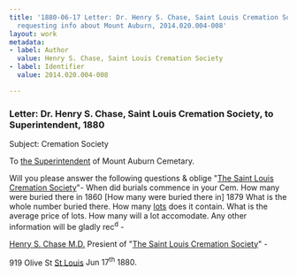 ```yaml
---
title: '1880-06-17 Letter: Dr. Henry S. Chase, Saint Louis Cremation Society, to Superintendent,
  requesting info about Mount Auburn, 2014.020.004-008'
layout: work
metadata:
- label: Author
  value: Henry S. Chase, Saint Louis Cremation Society
- label: Identifier
  value: 2014.020.004-008

---
```

<div class="pages">
<div id="page-1350308">
<h3><a name="page-1350308">Letter: Dr. Henry S. Chase, Saint Louis Cremation Society, to Superintendent, 1880</a></h3>
<div class="page-content">
<p>Subject: Cremation Society</p>
<p>To <a href='/pages/subjects/58078' title='Lovering, James W.'><!--Lovering-->the Superintendent</a> of <span class='line-break'> </span>Mount Auburn Cemetary.</p>
<p>Will you please answer the following <span class='line-break'> </span>questions &amp; oblige "<a href='/pages/subjects/94811' title='The Saint Louis Cremation Society'>The Saint<span class='line-break'> </span>Louis Cremation Society</a>"-<span class='line-break'> </span>When did burials commence in your Cem.<span class='line-break'> </span>How many were buried there in 1860<span class='line-break'> </span>[How many were buried there in] 1879<span class='line-break'> </span>What is the whole number buried there.<span class='line-break'> </span>How many <u>lots</u> does it  contain. <span class='line-break'> </span>What is the average price of lots. <span class='line-break'> </span>How many will a lot accomodate. <span class='line-break'> </span>Any other information will be <span class='line-break'> </span>gladly rec<sup>d</sup> -</p>
<p><a href='/pages/subjects/94812' title='Chase, Henry S.'>Henry S. Chase  M.D.</a><span class='line-break'> </span>Presient of "<a href='/pages/subjects/94811' title='The Saint Louis Cremation Society'>The Saint Louis<span class='line-break'> </span>Cremation Society</a>" -</p>
<p>919 Olive St<span class='line-break'> </span><a href='/pages/subjects/72287' title='St. Louis, MO'>St Louis</a> <span class='line-break'> </span><date when='1880-06-17'>Jun 17<sup>th</sup> 1880.</date></p>
</div>
</div>
<br />
</div>
